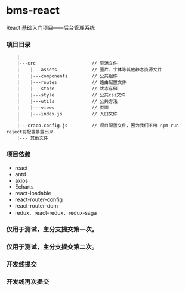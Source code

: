 # bms-react
React 基础入门项目——后台管理系统

### 项目目录
```
    |
    |---src                     // 资源文件
    |    |---assets             // 图片、字体等其他静态资源文件
    |    |---components         // 公共组件
    |    |---routes             // 路由配置文件
    |    |---store              // 状态存储
    |    |---style              // 公共css文件
    |    |---utils              // 公共方法
    |    |---views              // 页面
    |    |---index.js           // 入口文件
    |
    |---craco.config.js         // 项目配置文件，因为我们不用 npm run reject将配置暴露出来
    |--- 其他文件
```

### 项目依赖
- react 		
- antd 		
- axios 	
- Echarts 		
- react-loadable		 
- react-router-config 	
- react-router-dom 		
- redux、react-redux、redux-saga	 

### 仅用于测试，主分支提交第一次。
### 仅用于测试，主分支提交第二次。
### 开发线提交
### 开发线再次提交

